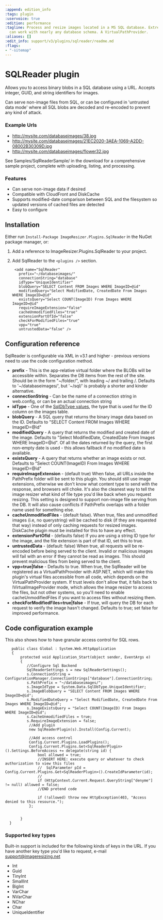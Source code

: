 ```yaml
---
:append: edition_info
:tags: plugin
:uservoice: true
:edition: performance
:tagline: Process and resize images located in a MS SQL database. Extremely configurable,
  can work with nearly any database schema. A VirtualPathProvider.
:aliases: []
:edit_info: support/v3/plugins/sqlreader/readme.md
:flags:
- "-sitemap"
---
```


# SQLReader plugin

Allows you to access binary blobs in a SQL database using a URL. Accepts integer, GUID, and string identifiers for images. 

Can serve non-image files from SQL, or can be configured in 'untrusted data mode' where all SQL blobs are decoded and re-encoded to prevent any kind of attack.

### Example Urls

* http://mysite.com/databaseimages/38.jpg
* http://mysite.com/databaseimages/21EC2020-3AEA-1069-A2DD-08002B30309D.jpg
* http://mysite.com/databaseimages/flower32.jpg

See Samples/SqlReaderSample/ in the download for a comprehensive sample project, complete with uploading, listing, and processing.

### Features

* Can serve non-image data if desired
* Compatible with CloudFront and DiskCache
* Supports modified-date comparison between SQL and the filesystem so updated versions of cached files are detected
* Easy to configure


## Installation

Either run `Install-Package ImageResizer.Plugins.SqlReader` in the NuGet package manager, or:

1. Add a reference to ImageResizer.Plugins.SqlReader to your project.
2. Add SqlReader to the `<plugins />` section.

        <add name="SqlReader" 
          prefix="~/databaseimages/" 
          connectionString="database" 
          idType="UniqueIdentifier" 
          blobQuery="SELECT Content FROM Images WHERE ImageID=@id"
          modifiedQuery="Select ModifiedDate, CreatedDate From Images WHERE ImageID=@id" 
          existsQuery="Select COUNT(ImageID) From Images WHERE ImageID=@id"
          requireImageExtension="false" 
          cacheUnmodifiedFiles="true"
          extensionPartOfId="false"
          checkForModifiedFiles="true"
          vpp="true"
          untrustedData="false" />

## Configuration reference

SqlReader is configurable via XML in v3.1 and higher - previous versions need to use the code configuration method.

* **prefix** - This is the app-relative virtual folder where the BLOBs will be accessible within. Separates the DB items from the rest of the site. Should be in the form "~/folder/", with leading ~/ and trailing /.  Defaults to '~/databaseimages/', but '~/sql/' is probably a shorter and kinder alternative.
* **connectionString** - Can be the name of a connection string in web.config, or can be an actual connection string
* **idType** - One of the [SqlDbType values](http://msdn.microsoft.com/en-us/library/system.data.sqldbtype.aspx), the type that is used for the ID column on the images table.
* **blobQuery** - A SQL query that returns the binary image data based on the ID. Defaults to "SELECT Content FROM Images WHERE ImageID=@id"
* **modifiedQuery** - A query that returns the modified and created date of the image.  Defaults to "Select ModifiedDate, CreatedDate From Images WHERE ImageID=@id". Of all the dates returned by the query, the first non-empty date is used - this allows fallback if no modified date is available.
* **existsQuery** - A query that returns whether an image exists or not. Defaults to "Select COUNT(ImageID) From Images WHERE ImageID=@id"
* **requireImageExtension** - (default true) When false, all URLs inside the PathPrefix folder will be sent to this plugin. You should still use image extensions, otherwise we don't know what content type to send with the response, and browsers will choke. It's  also the cleanest way to tell the image resizer what kind of file type you'd like back when you request resizing. This setting is designed to support non-image file serving from the DB. It will also cause conflicts if PathPrefix overlaps with a folder name used for something else.
* **cacheUnmodifiedFiles** -    (default false). When true, files and unmodified images (i.e, no querystring) will be cached to disk (if they are requested that way) instead of only caching requests for resized images. DiskCache plugin must be installed for this to have any effect.
* **extensionPartOfId** - (defaults false) If you are using a string ID type for the image, and the file extension is part of that ID, set this to true. 
* **untrustedData** - (default: false) When true, all requests will be re-encoded before being served to the client. Invalid or malicious images will fail with an error if they cannot be read as images. This should prevent malicious files from being served to the client.
* **vpp=true\|false** - Defaults to true. When true, the SqlReader will be registered as a VirtualPathProvider with ASP.NET, which will make this plugin's virtual files accessible from all code, which depends on the VirtualPathProvider system. If trust levels don't allow that, it falls back to IVirtualImageProvider mode, which allows the image resizer to access the files, but not other systems, so you'll need to enable cacheUnmodifiedFiles if you want to access files without resizing them. 
* **checkForModifiedFiles=true\|false** - If true, will query the DB for each request to verify the image hasn't changed. Defaults to true; set false for improved performance.

## Code configuration example

This also shows how to have granular access control for SQL rows.

       public class Global : System.Web.HttpApplication
       {
           protected void Application_Start(object sender, EventArgs e)
           {
              //Configure Sql Backend
              SqlReaderSettings s = new SqlReaderSettings();
              s.ConnectionString = ConfigurationManager.ConnectionStrings["database"].ConnectionString;
              s.PathPrefix = "~/databaseimages/";
              s.ImageIdType = System.Data.SqlDbType.UniqueIdentifier;
              s.ImageBlobQuery = "SELECT Content FROM Images WHERE ImageID=@id";
              s.ModifiedDateQuery = "Select ModifiedDate, CreatedDate From Images WHERE ImageID=@id";
              s.ImageExistsQuery = "Select COUNT(ImageID) From Images WHERE ImageID=@id";
              s.CacheUnmodifiedFiles = true;
              s.RequireImageExtension = false;
               //Add plugin
               new SqlReaderPlugin(s).Install(Config.Current);

               //Add access control
               Config.Current.Plugins.LoadPlugins();
               Config.Current.Plugins.Get<SqlReaderPlugin>().Settings.BeforeAccess += delegate(string id) {
                   bool allowed = true;
                   //INSERT HERE: execute query or whatever to check authorization to view this files
                   //  SqlParameter pId = Config.Current.Plugins.Get<SqlReaderPlugin>().CreateIdParameter(id);
                   // 
                   if (HttpContext.Current.Request.QueryString["denyme"] != null) allowed = false;
                   //END pretend code

                   if (!allowed) throw new HttpException(403, "Access denied to this resource.");
               };
      

           }
      }
  
### Supported key types

Built-in support is included for the following kinds of keys in the URL. If you have another key type you'd like to request, e-mail support@imageresizing.net

* Int
* Guid
* TinyInt
* SmallInt
* BigInt
* VarChar
* NVarChar
* NChar
* Char
* UniqueIdentifier